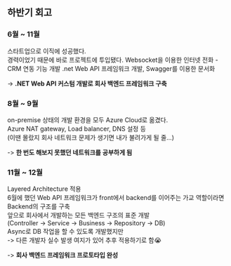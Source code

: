 ## 하반기 회고

### 6월 ~ 11월
스타트업으로 이직에 성공했다.  
경력이었기 때문에 바로 프로젝트에 투입됐다.
Websocket을 이용한 인터넷 전화 - CRM 연동 기능 개발
.net Web API 프레임워크 개발, Swagger를 이용한 문서화

-> **.NET Web API 커스텀 개발로 회사 백엔드 프레임워크 구축**

### 8월 ~ 9월
on-premise 상태의 개발 환경을 모두 Azure Cloud로 옮겼다.  
Azure NAT gateway, Load balancer, DNS 설정 등  
(이땐 몰랐지 회사 네트워크 문제가 생기면 내가 불려가게 될 줄...)

-> **한 번도 해보지 못했던 네트워크를 공부하게 됨**

### 11월 ~ 12월
Layered Architecture 적용  
6월에 했던 Web API 프레임워크가 front에서 backend를 이어주는 가교 역할이라면  
Backend의 구조를 구축  
앞으로 회사에서 개발하는 모든 백엔드 구조의 표준 개발  
(Controller -> Service -> Business -> Repository -> DB)  
Async로 DB 작업을 할 수 있도록 개발했지만  
-> 다른 개발자 실수 발생 여지가 있어 추후 적용하기로 함😭

-> **회사 백엔드 프레임워크 프로토타입 완성**
